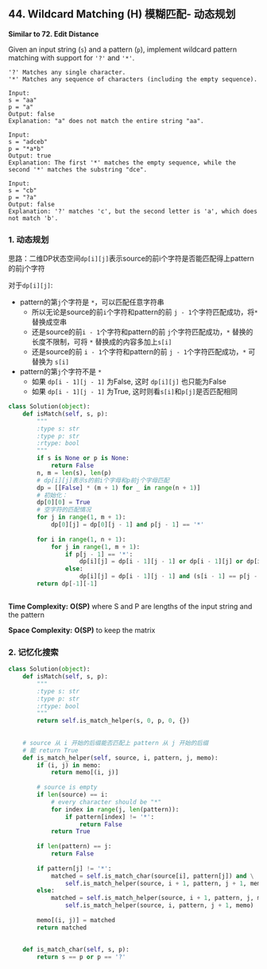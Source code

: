## 44. Wildcard Matching (H) 模糊匹配- 动态规划

**Similar to 72. Edit Distance**

Given an input string (`s`) and a pattern (`p`), implement wildcard pattern matching with support for `'?'` and `'*'`.

```
'?' Matches any single character.
'*' Matches any sequence of characters (including the empty sequence).
```

```
Input:
s = "aa"
p = "a"
Output: false
Explanation: "a" does not match the entire string "aa".

Input:
s = "adceb"
p = "*a*b"
Output: true
Explanation: The first '*' matches the empty sequence, while the second '*' matches the substring "dce".

Input:
s = "cb"
p = "?a"
Output: false
Explanation: '?' matches 'c', but the second letter is 'a', which does not match 'b'.
```

### 1. 动态规划

思路：二维DP状态空间`dp[i][j]`表示source的前i个字符是否能匹配得上pattern的前j个字符

对于`dp[i][j]`:

* pattern的第`j`个字符是 `*`，可以匹配任意字符串
  * 所以无论是source的前`i`个字符和pattern的前 `j - 1`个字符匹配成功，将`*`替换成空串
  * 还是source的前`i - 1`个字符和pattern的前 `j`个字符匹配成功，`*` 替换的长度不限制，可将 `*` 替换成的内容多加上`s[i]`
  * 还是source的前 `i - 1`个字符和pattern的前 `j - 1`个字符匹配成功，`*` 可替换为 `s[i]`
* pattern的第`j`个字符不是 `*`
  * 如果 `dp[i - 1][j - 1]` 为False, 这时 `dp[i][j]` 也只能为False
  * 如果 `dp[i - 1][j - 1]` 为True, 这时则看`s[i]`和`p[j]`是否匹配相同

```python
class Solution(object):
    def isMatch(self, s, p):
        """
        :type s: str
        :type p: str
        :rtype: bool
        """
        if s is None or p is None:
            return False
        n, m = len(s), len(p)
        # dp[i][j]表示s的前i个字母和p前j个字母匹配
        dp = [[False] * (m + 1) for _ in range(n + 1)]
        # 初始化：
        dp[0][0] = True
    	# 空字符的匹配情况
        for j in range(1, m + 1):
            dp[0][j] = dp[0][j - 1] and p[j - 1] == '*'
        
        for i in range(1, n + 1):
            for j in range(1, m + 1):
                if p[j - 1] == '*':
                    dp[i][j] = dp[i - 1][j - 1] or dp[i - 1][j] or dp[i][j - 1]
                else:
                    dp[i][j] = dp[i - 1][j - 1] and (s[i - 1] == p[j - 1] or p[j - 1] == '?')
        return dp[-1][-1]
        
```

**Time Complexity:** **O(SP)** where S and P are lengths of the input string and the pattern

**Space Complexity:** **O(SP)** to keep the matrix



### 2. 记忆化搜索

```python
class Solution(object):
    def isMatch(self, s, p):
        """
        :type s: str
        :type p: str
        :rtype: bool
        """
        return self.is_match_helper(s, 0, p, 0, {})
    
    
    # source 从 i 开始的后缀能否匹配上 pattern 从 j 开始的后缀
    # 能 return True
    def is_match_helper(self, source, i, pattern, j, memo):
        if (i, j) in memo:
            return memo[(i, j)]
       	
        # source is empty
        if len(source) == i:
            # every character should be "*"
            for index in range(j, len(pattern)):
                if pattern[index] != '*':
                    return False
            return True
            
        if len(pattern) == j:
            return False
            
        if pattern[j] != '*':
            matched = self.is_match_char(source[i], pattern[j]) and \
                self.is_match_helper(source, i + 1, pattern, j + 1, memo)
        else:                
            matched = self.is_match_helper(source, i + 1, pattern, j, memo) or \
                self.is_match_helper(source, i, pattern, j + 1, memo)
        
        memo[(i, j)] = matched
        return matched
        
        
    def is_match_char(self, s, p):
        return s == p or p == '?'
```

